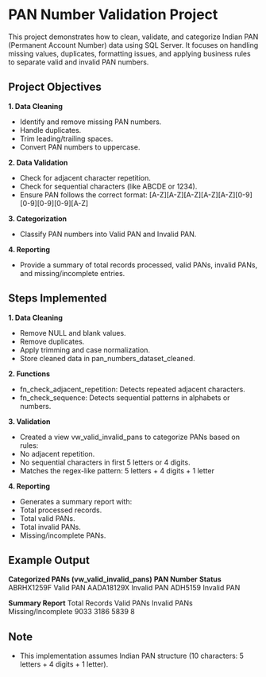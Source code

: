 # PAN Number Validation Project

This project demonstrates how to clean, validate, and categorize Indian PAN (Permanent Account Number) data using SQL Server. It focuses on handling missing values, duplicates, formatting issues, and applying business rules to separate valid and invalid PAN numbers.

## Project Objectives
**1. Data Cleaning**
- Identify and remove missing PAN numbers.
- Handle duplicates.
- Trim leading/trailing spaces.
- Convert PAN numbers to uppercase.

**2. Data Validation**
- Check for adjacent character repetition.
- Check for sequential characters (like ABCDE or 1234).
- Ensure PAN follows the correct format: 
[A-Z][A-Z][A-Z][A-Z][A-Z][0-9][0-9][0-9][0-9][A-Z]

**3. Categorization**
- Classify PAN numbers into Valid PAN and Invalid PAN.

**4. Reporting**
- Provide a summary of total records processed, valid PANs, invalid PANs, and missing/incomplete entries.

## Steps Implemented
**1. Data Cleaning**
- Remove NULL and blank values.
- Remove duplicates.
- Apply trimming and case normalization.
- Store cleaned data in pan_numbers_dataset_cleaned.

**2. Functions**
- fn_check_adjacent_repetition: Detects repeated adjacent characters.
- fn_check_sequence: Detects sequential patterns in alphabets or numbers.

**3. Validation**
- Created a view vw_valid_invalid_pans to categorize PANs based on rules:
- No adjacent repetition.
- No sequential characters in first 5 letters or 4 digits.
- Matches the regex-like pattern: 5 letters + 4 digits + 1 letter

**4. Reporting**
- Generates a summary report with:
- Total processed records.
- Total valid PANs.
- Total invalid PANs.
- Missing/incomplete PANs.

## Example Output
**Categorized PANs (vw_valid_invalid_pans)**
**PAN Number**	    **Status**
ABRHX1259F	        Valid PAN
AADA18129X	       Invalid PAN
ADH5159	           Invalid PAN

**Summary Report**
Total Records	  Valid PANs	  Invalid PANs	 Missing/Incomplete
9033	             3186	         5839	              8

## Note
- This implementation assumes Indian PAN structure (10 characters: 5 letters + 4 digits + 1 letter).
